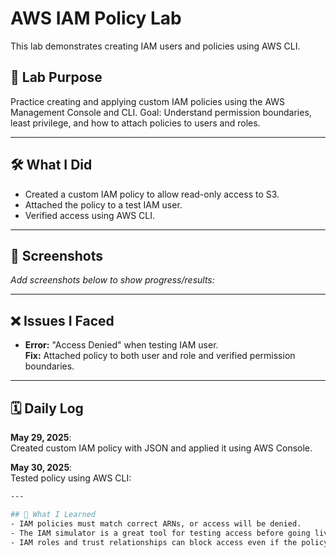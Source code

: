 # AWS IAM Policy Lab

This lab demonstrates creating IAM users and policies using AWS CLI.


## 🧩 Lab Purpose
Practice creating and applying custom IAM policies using the AWS Management Console and CLI. Goal: Understand permission boundaries, least privilege, and how to attach policies to users and roles.

---

## 🛠️ What I Did
- Created a custom IAM policy to allow read-only access to S3.
- Attached the policy to a test IAM user.
- Verified access using AWS CLI.

---

## 📸 Screenshots
_Add screenshots below to show progress/results:_

---

## ❌ Issues I Faced
- **Error:** "Access Denied" when testing IAM user.  
  **Fix:** Attached policy to both user and role and verified permission boundaries.

---

## 🗓️ Daily Log

**May 29, 2025**:  
Created custom IAM policy with JSON and applied it using AWS Console.  
  
**May 30, 2025**:  
Tested policy using AWS CLI:  
```bash
---

## 🧠 What I Learned
- IAM policies must match correct ARNs, or access will be denied.
- The IAM simulator is a great tool for testing access before going live.
- IAM roles and trust relationships can block access even if the policy looks correct.

